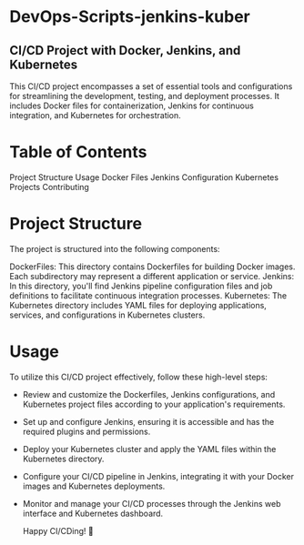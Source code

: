 # DevOps-Scripts-jenkins-kuber

## CI/CD Project with Docker, Jenkins, and Kubernetes
This CI/CD project encompasses a set of essential tools and configurations for streamlining the development, testing, and deployment processes. It includes Docker files for containerization, Jenkins for continuous integration, and Kubernetes for orchestration.

# Table of Contents
Project Structure
Usage
Docker Files
Jenkins Configuration
Kubernetes Projects
Contributing

# Project Structure
The project is structured into the following components:

DockerFiles: This directory contains Dockerfiles for building Docker images. Each subdirectory may represent a different application or service.
Jenkins: In this directory, you'll find Jenkins pipeline configuration files and job definitions to facilitate continuous integration processes.
Kubernetes: The Kubernetes directory includes YAML files for deploying applications, services, and configurations in Kubernetes clusters.

# Usage
To utilize this CI/CD project effectively, follow these high-level steps:

* Review and customize the Dockerfiles, Jenkins configurations, and Kubernetes project files according to your application's requirements.
* Set up and configure Jenkins, ensuring it is accessible and has the required plugins and permissions.
* Deploy your Kubernetes cluster and apply the YAML files within the Kubernetes directory.
* Configure your CI/CD pipeline in Jenkins, integrating it with your Docker images and Kubernetes deployments.
* Monitor and manage your CI/CD processes through the Jenkins web interface and Kubernetes dashboard.

  Happy CI/CDing! 🚀
